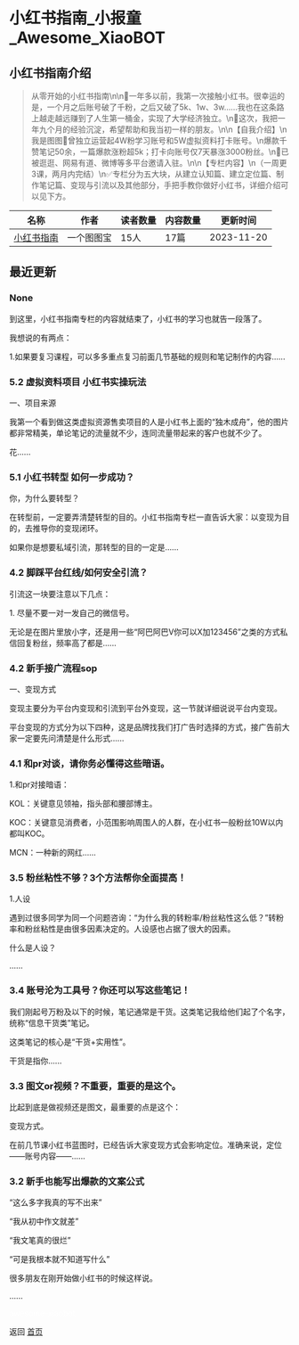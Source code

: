# 小红书指南_小报童_Awesome_XiaoBOT

## 小红书指南介绍
> 从零开始的小红书指南\n\n🔵一年多以前，我第一次接触小红书。很幸运的是，一个月之后账号破了千粉，之后又破了5k、1w、3w……我也在这条路上越走越远赚到了人生第一桶金，实现了大学经济独立。\n🍃这次，我把一年九个月的经验沉淀，希望帮助和我当初一样的朋友。\n\n【自我介绍】\n我是图图🥰曾独立运营起4W粉学习账号和5W虚拟资料打卡账号。\n爆款千赞笔记50余，一篇爆款涨粉超5k；打卡向账号仅7天暴涨3000粉丝。\n📌已被逛逛、网易有道、微博等多平台邀请入驻。\n\n【专栏内容】\n（一周更3课，两月内完结）\n✅专栏分为五大块，从建立认知篇、建立定位篇、制作笔记篇、变现与引流以及其他部分，手把手教你做好小红书，详细介绍可以见下方。  
  


|名称|作者|读者数量|内容数量|更新时间|
|---|---|---|---|---|
|[小红书指南](https://xiaobot.net/p/tutusxhs?refer=9c3f1c95-a052-465a-9902-f6d75080262a)|一个图图宝|15人|17篇|2023-11-20|

## 最近更新
### None

到这里，小红书指南专栏的内容就结束了，小红书的学习也就告一段落了。

我想说的有两点：

1.如果要复习课程，可以多多重点复习前面几节基础的规则和笔记制作的内容......

### 5.2 虚拟资料项目 小红书实操玩法

一、项目来源

我第一个看到做这类虚拟资源售卖项目的人是小红书上面的“独木成舟”，他的图片都非常精美，单论笔记的流量就不少，连同流量带起来的客户也就不少了。



花......

### 5.1 小红书转型 如何一步成功？

你，为什么要转型？

在转型前，一定要弄清楚转型的目的。小红书指南专栏一直告诉大家：以变现为目的，去推导你的变现闭环。



如果你是想要私域引流，那转型的目的一定是......

### 4.2 脚踩平台红线/如何安全引流？

引流这一块要注意以下几点：

1\. 尽量不要一对一发自己的微信号。

无论是在图片里放小字，还是用一些“阿巴阿巴V你可以X加123456”之类的方式私信回复粉丝，频率高了都是......

### 4.2 新手接广流程sop

一、变现方式

变现主要分为平台内变现和引流到平台外变现，这一节就详细说说平台内变现。

平台变现的方式分为以下四种，这是品牌找我们打广告时选择的方式，接广告前大家一定要先问清楚是什么形式......

### 4.1 和pr对谈，请你务必懂得这些暗语。

1.和pr对接暗语：

KOL：关键意见领袖，指头部和腰部博主。

KOC：关键意见消费者，小范围影响周围人的人群，在小红书一般粉丝10W以内都叫KOC。

MCN：一种新的网红......

### 3.5 粉丝粘性不够？3个方法帮你全面提高！

1.人设

遇到过很多同学为同一个问题咨询：“为什么我的转粉率/粉丝粘性这么低？”转粉率和粉丝粘性是由很多因素决定的。人设感也占据了很大的因素。

什么是人设？

......

### 3.4 账号沦为工具号？你还可以写这些笔记！

我们刚起号万粉及以下的时候，笔记通常是干货。这类笔记我给他们起了个名字，统称“信息干货类”笔记。



这类笔记的核心是“干货+实用性”。

干货是指你......

### 3.3 图文or视频？不重要，重要的是这个。

比起到底是做视频还是图文，最重要的点是这个：

变现方式。



在前几节课小红书蓝图时，已经告诉大家变现方式会影响定位。准确来说，定位——账号内容——......

### 3.2 新手也能写出爆款的文案公式

“这么多字我真的写不出来”

“我从初中作文就差”

“我文笔真的很烂”

“可是我根本就不知道写什么”

很多朋友在刚开始做小红书的时候这样说。

......


<a href="https://github.com/Reno9527/awesome-xiaobot" style="color: white; text-decoration: none;">awesome-xiaobot</a>

返回 [首页](../README.md)
